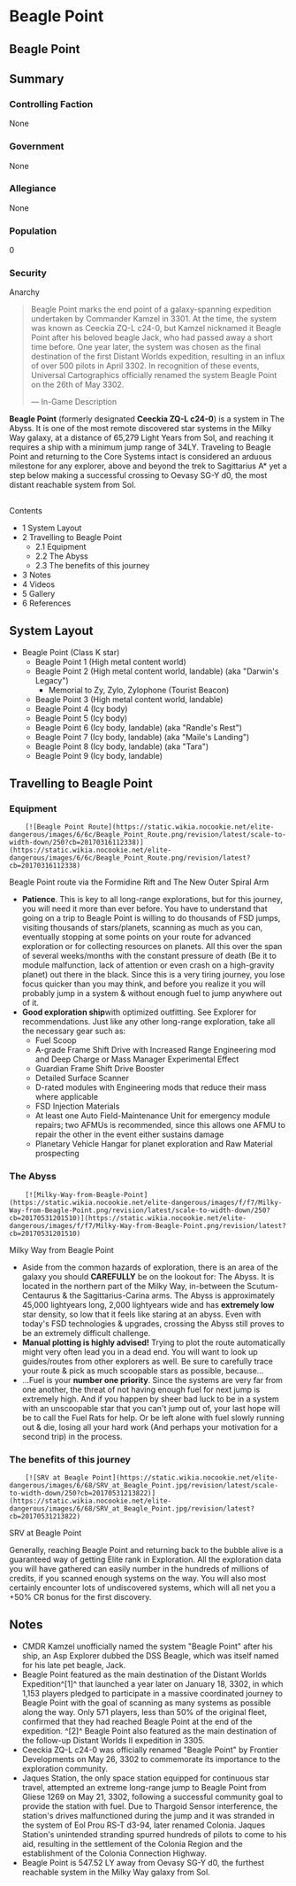 # Beagle Point
## Beagle Point

		

## Summary

### Controlling Faction

None

### Government

None

### Allegiance

None

### Population

0

### Security

Anarchy

> 
> 
> Beagle Point marks the end point of a galaxy-spanning expedition undertaken by Commander Kamzel in 3301. At the time, the system was known as Ceeckia ZQ-L c24-0, but Kamzel nicknamed it Beagle Point after his beloved beagle Jack, who had passed away a short time before. One year later, the system was chosen as the final destination of the first Distant Worlds expedition, resulting in an influx of over 500 pilots in April 3302. In recognition of these events, Universal Cartographics officially renamed the system Beagle Point on the 26th of May 3302.
> 
> 
> — In-Game Description
> 

**Beagle Point** (formerly designated **Ceeckia ZQ-L c24-0**) is a system in The Abyss. It is one of the most remote discovered star systems in the Milky Way galaxy, at a distance of 65,279 Light Years from Sol, and reaching it requires a ship with a minimum jump range of 34LY. Traveling to Beagle Point and returning to the Core Systems intact is considered an arduous milestone for any explorer, above and beyond the trek to Sagittarius A\* yet a step below making a successful crossing to Oevasy SG-Y d0, the most distant reachable system from Sol.

## 

Contents

- 1 System Layout
- 2 Travelling to Beagle Point
    - 2.1 Equipment
    - 2.2 The Abyss
    - 2.3 The benefits of this journey
- 3 Notes
- 4 Videos
- 5 Gallery
- 6 References

## System Layout

- Beagle Point (Class K star)
    - Beagle Point 1 (High metal content world)
    - Beagle Point 2 (High metal content world, landable) (aka "Darwin's Legacy")
        - Memorial to Zy, Zylo, Zylophone (Tourist Beacon)
    - Beagle Point 3 (High metal content world, landable)
    - Beagle Point 4 (Icy body)
    - Beagle Point 5 (Icy body)
    - Beagle Point 6 (Icy body, landable) (aka "Randle's Rest")
    - Beagle Point 7 (Icy body, landable) (aka "Maile's Landing")
    - Beagle Point 8 (Icy body, landable) (aka "Tara")
    - Beagle Point 9 (Icy body, landable)

## Travelling to Beagle Point

### Equipment

 	 	[![Beagle Point Route](https://static.wikia.nocookie.net/elite-dangerous/images/6/6c/Beagle_Point_Route.png/revision/latest/scale-to-width-down/250?cb=20170316112338)](https://static.wikia.nocookie.net/elite-dangerous/images/6/6c/Beagle_Point_Route.png/revision/latest?cb=20170316112338) 	 		 			 		 		 		 			
Beagle Point route via the Formidine Rift and The New Outer Spiral Arm
 		 	 
- **Patience**. This is key to all long-range explorations, but for this journey, you will need it more than ever before. You have to understand that going on a trip to Beagle Point is willing to do thousands of FSD jumps, visiting thousands of stars/planets, scanning as much as you can, eventually stopping at some points on your route for advanced exploration or for collecting resources on planets. All this over the span of several weeks/months with the constant pressure of death (Be it to module malfunction, lack of attention or even crash on a high-gravity planet) out there in the black. Since this is a very tiring journey, you lose focus quicker than you may think, and before you realize it you will probably jump in a system & without enough fuel to jump anywhere out of it.
- **Good exploration ship**with optimized outfitting. See Explorer for recommendations. Just like any other long-range exploration, take all the necessary gear such as:
    - Fuel Scoop
    - A-grade Frame Shift Drive with Increased Range Engineering mod and Deep Charge or Mass Manager Experimental Effect
    - Guardian Frame Shift Drive Booster
    - Detailed Surface Scanner
    - D-rated modules with Engineering mods that reduce their mass where applicable
    - FSD Injection Materials
    - At least one Auto Field-Maintenance Unit for emergency module repairs; two AFMUs is recommended, since this allows one AFMU to repair the other in the event either sustains damage
    - Planetary Vehicle Hangar for planet exploration and Raw Material prospecting

### The Abyss

 	 	[![Milky-Way-from-Beagle-Point](https://static.wikia.nocookie.net/elite-dangerous/images/f/f7/Milky-Way-from-Beagle-Point.png/revision/latest/scale-to-width-down/250?cb=20170531201510)](https://static.wikia.nocookie.net/elite-dangerous/images/f/f7/Milky-Way-from-Beagle-Point.png/revision/latest?cb=20170531201510) 	 		 			 		 		 		 			
Milky Way from Beagle Point
 		 	 
- Aside from the common hazards of exploration, there is an area of the galaxy you should **CAREFULLY** be on the lookout for: The Abyss. It is located in the northern part of the Milky Way, in-between the Scutum-Centaurus & the Sagittarius-Carina arms. The Abyss is approximately 45,000 lightyears long, 2,000 lightyears wide and has **extremely low** star density, so low that it feels like staring at an abyss. Even with today's FSD technologies & upgrades, crossing the Abyss still proves to be an extremely difficult challenge.
- **Manual plotting is highly advised!** Trying to plot the route automatically might very often lead you in a dead end. You will want to look up guides/routes from other explorers as well. Be sure to carefully trace your route & pick as much scoopable stars as possible, because...
- ...Fuel is your **number one priority**. Since the systems are very far from one another, the threat of not having enough fuel for next jump is extremely high. And if you happen by sheer bad luck to be in a system with an unscoopable star that you can't jump out of, your last hope will be to call the Fuel Rats for help. Or be left alone with fuel slowly running out & die, losing all your hard work (And perhaps your motivation for a second trip) in the process.

### The benefits of this journey

 	 	[![SRV at Beagle Point](https://static.wikia.nocookie.net/elite-dangerous/images/6/68/SRV_at_Beagle_Point.jpg/revision/latest/scale-to-width-down/250?cb=20170531213822)](https://static.wikia.nocookie.net/elite-dangerous/images/6/68/SRV_at_Beagle_Point.jpg/revision/latest?cb=20170531213822) 	 		 			 		 		 		 			
SRV at Beagle Point
 		 	 

Generally, reaching Beagle Point and returning back to the bubble alive is a guaranteed way of getting Elite rank in Exploration. All the exploration data you will have gathered can easily number in the hundreds of millions of credits, if you scanned enough systems on the way. You will also most certainly encounter lots of undiscovered systems, which will all net you a +50% CR bonus for the first discovery.

## Notes

- CMDR Kamzel unofficially named the system "Beagle Point" after his ship, an Asp Explorer dubbed the DSS Beagle, which was itself named for his late pet beagle, Jack.
- Beagle Point featured as the main destination of the Distant Worlds Expedition^[1]^ that launched a year later on January 18, 3302, in which 1,153 players pledged to participate in a massive coordinated journey to Beagle Point with the goal of scanning as many systems as possible along the way. Only 571 players, less than 50% of the original fleet, confirmed that they had reached Beagle Point at the end of the expedition. ^[2]^ Beagle Point also featured as the main destination of the follow-up Distant Worlds II expedition in 3305.
- Ceeckia ZQ-L c24-0 was officially renamed "Beagle Point" by Frontier Developments on May 26, 3302 to commemorate its importance to the exploration community.
- Jaques Station, the only space station equipped for continuous star travel, attempted an extreme long-range jump to Beagle Point from Gliese 1269 on May 21, 3302, following a successful community goal to provide the station with fuel. Due to Thargoid Sensor interference, the station's drives malfunctioned during the jump and it was stranded in the system of Eol Prou RS-T d3-94, later renamed Colonia. Jaques Station's unintended stranding spurred hundreds of pilots to come to his aid, resulting in the settlement of the Colonia Region and the establishment of the Colonia Connection Highway.
- Beagle Point is 547.52 LY away from Oevasy SG-Y d0, the furthest reachable system in the Milky Way galaxy from Sol.